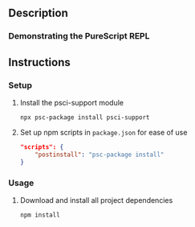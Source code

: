 ## Description
### Demonstrating the PureScript REPL
## Instructions
### Setup
1. Install the psci-support module
    ```
    npx psc-package install psci-support
    ```
1. Set up npm scripts in `package.json` for ease of use
    ```json
    "scripts": {
        "postinstall": "psc-package install"
    }
    ```
### Usage
1. Download and install all project dependencies
    ```
    npm install
    ```